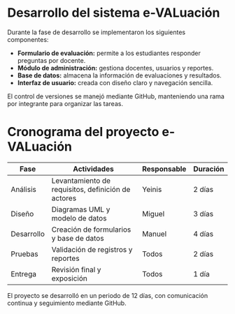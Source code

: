 # Desarrollo del sistema e-VALuación

Durante la fase de desarrollo se implementaron los siguientes componentes:

- **Formulario de evaluación:** permite a los estudiantes responder preguntas por docente.
- **Módulo de administración:** gestiona docentes, usuarios y reportes.
- **Base de datos:** almacena la información de evaluaciones y resultados.
- **Interfaz de usuario:** creada con diseño claro y navegación sencilla.

El control de versiones se manejó mediante GitHub, manteniendo una rama por integrante para organizar las tareas.
# Cronograma del proyecto e-VALuación

| Fase | Actividades | Responsable | Duración |
|-------|--------------|--------------|-----------|
| Análisis | Levantamiento de requisitos, definición de actores | Yeinis | 2 días |
| Diseño | Diagramas UML y modelo de datos | Miguel | 3 días |
| Desarrollo | Creación de formularios y base de datos | Manuel | 4 días |
| Pruebas | Validación de registros y reportes | Todos | 2 días |
| Entrega | Revisión final y exposición | Todos | 1 día |

El proyecto se desarrolló en un periodo de 12 días, con comunicación continua y seguimiento mediante GitHub.
